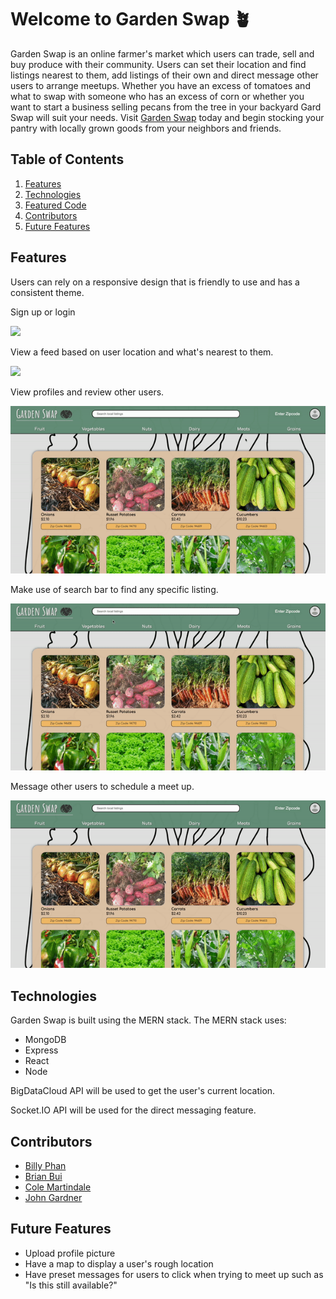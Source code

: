 # Welcome to Garden Swap 🪴

Garden Swap is an online farmer's market which users can trade, sell and buy produce with their community. Users can set their location and find listings nearest to them, add listings of their own and direct message other users to arrange meetups. Whether you have an excess of tomatoes and what to swap with someone who has an excess of corn or whether you want to start a business selling pecans from the tree in your backyard Gard Swap will suit your needs. Visit [Garden Swap](http://garden-swapp.herokuapp.com/#/) today and begin stocking your pantry with locally grown goods from your neighbors and friends.

## Table of Contents

1. [Features](#Features)
2. [Technologies](#Technologies)
3. [Featured Code](#Featured-Code)
4. [Contributors](#Contributors)
5. [Future Features](#Future-Features)

## Features

Users can rely on a responsive design that is friendly to use and has a consistent theme.

Sign up or login

![](https://github.com/bbui195/Garden-Swap/blob/main/session.gif)

View a feed based on user location and what's nearest to them.

![](https://github.com/bbui195/Garden-Swap/blob/main/feed.gif)

View profiles and review other users.

![](https://github.com/bbui195/Garden-Swap/blob/main/profile-review.gif)

Make use of search bar to find any specific listing.

![](https://github.com/bbui195/Garden-Swap/blob/main/search.gif)

Message other users to schedule a meet up.

![](https://github.com/bbui195/Garden-Swap/blob/main/message.gif)

## Technologies

Garden Swap is built using the MERN stack. 
The MERN stack uses:
* MongoDB
* Express
* React
* Node

BigDataCloud API will be used to get the user's current location.

Socket.IO API will be used for the direct messaging feature.




## Contributors

* [Billy Phan](#)
* [Brian Bui](#)
* [Cole Martindale](#)
* [John Gardner](#)

## Future Features

* Upload profile picture
* Have a map to display a user's rough location
* Have preset messages for users to click when trying to meet up such as "Is this still available?"
